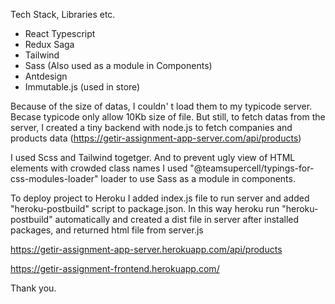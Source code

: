 
Tech Stack, Libraries etc.

* React Typescript
* Redux Saga
* Tailwind
* Sass (Also used as a module in Components)
* Antdesign
* Immutable.js (used in store)

Because of the size of datas, I couldn' t load them to my typicode server.
Becase typicode only allow 10Kb size of file. But still, to fetch datas from the
server, I created a tiny backend with node.js to fetch companies and products data (https://getir-assignment-app-server.com/api/products)

I used Scss and Tailwind togetger. And to prevent ugly view
of HTML elements with crowded class names I used "@teamsupercell/typings-for-css-modules-loader"
loader to use Sass as a module in components.

To deploy project to Heroku I added index.js file to run server
and added "heroku-postbuild" script to package.json. In this way
heroku run "heroku-postbuild" automatically and created a dist file
in server after installed packages, and returned html file from server.js

https://getir-assignment-app-server.herokuapp.com/api/products

https://getir-assignment-frontend.herokuapp.com/


Thank you.
